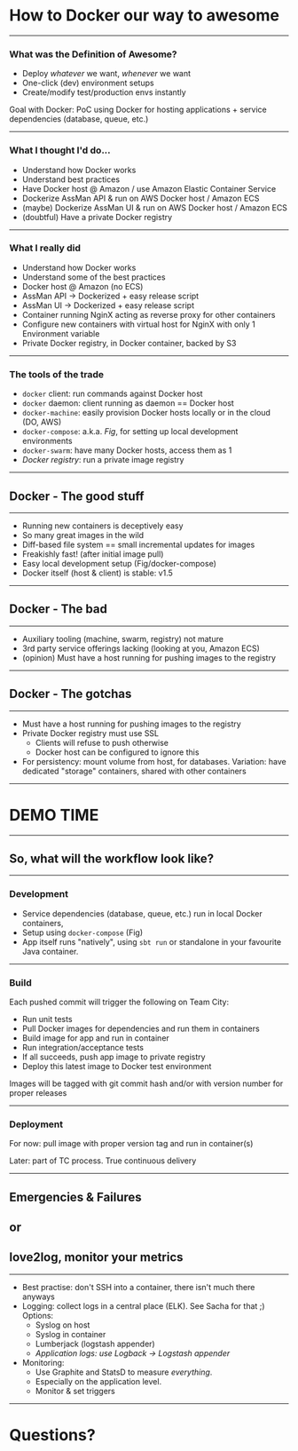 # How to Docker our way to awesome

---

### What was the Definition of Awesome?

- Deploy _whatever_ we want, _whenever_ we want
- One-click (dev) environment setups
- Create/modify test/production envs instantly

Goal with Docker: PoC using Docker for hosting applications + service dependencies (database, queue, etc.) <!-- .element: class="fragment" data-fragment-index="1" -->

---

### What I thought I'd do...

- Understand how Docker works
- Understand best practices
- Have Docker host @ Amazon / use Amazon Elastic Container Service
- Dockerize AssMan API & run on AWS Docker host / Amazon ECS
- (maybe) Dockerize AssMan UI & run on AWS Docker host / Amazon ECS
- (doubtful) Have a private Docker registry

---

### What I really did

- Understand how Docker works <!-- .element: class="fragment" data-fragment-index="1" -->
- Understand some of the best practices <!-- .element: class="fragment" data-fragment-index="2" -->
- Docker host @ Amazon (no ECS) <!-- .element: class="fragment" data-fragment-index="3" -->
- AssMan API -> Dockerized + easy release script <!-- .element: class="fragment" data-fragment-index="4" -->
- AssMan UI -> Dockerized + easy release script <!-- .element: class="fragment" data-fragment-index="5" -->
- Container running NginX acting as reverse proxy for other containers <!-- .element: class="fragment" data-fragment-index="6" -->
- Configure new containers with virtual host for NginX with only 1 Environment variable <!-- .element: class="fragment" data-fragment-index="7" -->
- Private Docker registry, in Docker container, backed by S3 <!-- .element: class="fragment" data-fragment-index="8" -->

---

### The tools of the trade

- `docker` client: run commands against Docker host
- `docker` daemon: client running as daemon == Docker host
- `docker-machine`: easily provision Docker hosts locally or in the cloud (DO, AWS)
- `docker-compose`: a.k.a. _Fig_, for setting up local development environments
- `docker-swarm`: have many Docker hosts, access them as 1
- _Docker registry_: run a private image registry

---

## Docker - The good stuff

---

- Running new containers is deceptively easy
- So many great images in the wild
- Diff-based file system == small incremental updates for images
- Freakishly fast! (after initial image pull)
- Easy local development setup (Fig/docker-compose)
- Docker itself (host & client) is stable: v1.5

---

## Docker - The bad

---

- Auxiliary tooling (machine, swarm, registry) not mature
- 3rd party service offerings lacking (looking at you, Amazon ECS)
- (opinion) Must have a host running for pushing images to the registry

---

## Docker - The gotchas

---

- Must have a host running for pushing images to the registry
- Private Docker registry must use SSL
    - Clients will refuse to push otherwise
    - Docker host can be configured to ignore this
- For persistency: mount volume from host, for databases. Variation: have dedicated "storage" containers, shared with other containers

---

# DEMO TIME

---

## So, what will the workflow look like?

---

### Development

- Service dependencies (database, queue, etc.) run in local Docker containers, 
- Setup using `docker-compose` (Fig)
- App itself runs "natively", using `sbt run` or standalone in your favourite Java container.

---

### Build

Each pushed commit will trigger the following on Team City:

- Run unit tests
- Pull Docker images for dependencies and run them in containers
- Build image for app and run in container
- Run integration/acceptance tests
- If all succeeds, push app image to private registry
- Deploy this latest image to Docker test environment

Images will be tagged with git commit hash and/or with version number for proper releases

---

### Deployment

For now: pull image with proper version tag and run in container(s)

Later: part of TC process. True continuous delivery

---

## Emergencies & Failures 

## or 

## love2log, monitor your metrics

---

- Best practise: don't SSH into a container, there isn't much there anyways
- Logging: collect logs in a central place (ELK). See Sacha for that ;) Options:
    - Syslog on host
    - Syslog in container
    - Lumberjack (logstash appender)
    - *Application logs: use Logback -> Logstash appender*
- Monitoring:
    - Use Graphite and StatsD to measure *everything*.
    - Especially on the application level.
    - Monitor & set triggers

---

# Questions?